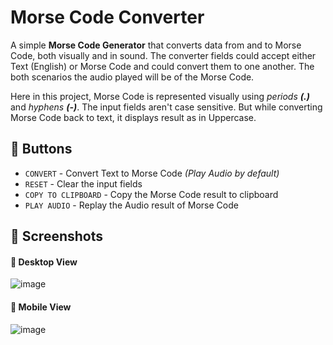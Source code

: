 # Morse Code Converter
A simple **Morse Code Generator** that converts data from and to Morse Code, both visually and in sound. The converter fields could accept either Text (English) or Morse Code and could convert them to one another. The both scenarios the audio played will be of the Morse Code.

Here in this project, Morse Code is represented visually using _periods **(.)**_ and _hyphens **(-)**_. The input fields aren't case sensitive. But while converting Morse Code back to text, it displays result as in Uppercase.


## 🌟 Buttons
- `CONVERT` - Convert Text to Morse Code _(Play Audio by default)_
- `RESET` - Clear the input fields
- `COPY TO CLIPBOARD` - Copy the Morse Code result to clipboard
- `PLAY AUDIO` - Replay the Audio result of Morse Code


## 🌟 Screenshots

#### 📸 Desktop View
![image](https://user-images.githubusercontent.com/44474792/156184555-88116de1-9888-4f6b-a42b-a0bd83c77327.png)

#### 📸 Mobile View
![image](https://user-images.githubusercontent.com/44474792/156191316-e54f31a2-863e-4a44-9f68-f647889f2dd1.png)

